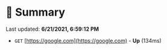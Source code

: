 # 📖 Summary
Last updated: **6/21/2021, 6:59:12 PM**

- `GET` [https://google.com](https://google.com) - **Up** (134ms)
